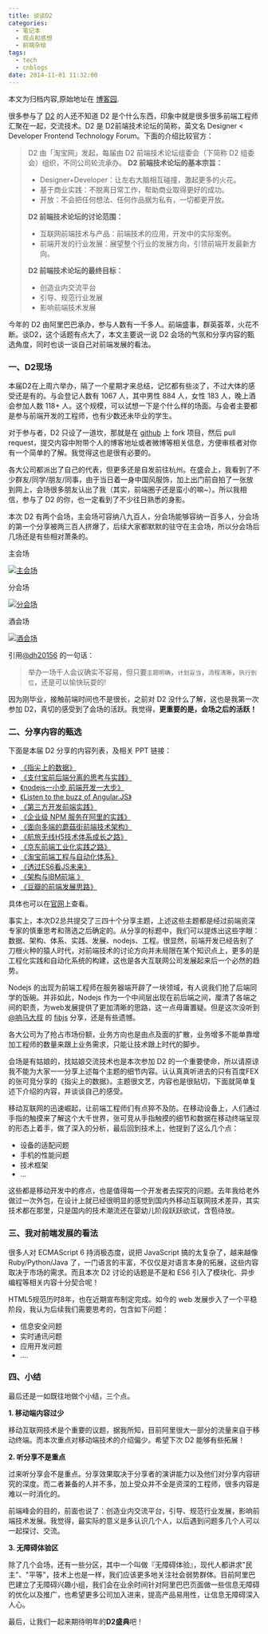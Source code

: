 ```yaml
---
title: 谈谈D2
categories:
  - 笔记本
  - 观点和感想
  - 前端杂烩
tags:
  - tech
  - cnblogs
date: 2014-11-01 11:32:00
---
```


<div class="history-article">本文为归档内容,原始地址在 <a href="http://www.cnblogs.com/hustskyking/archive/2014/11/01/communication-in-d2.html" target="_blank">博客园</a>.</div>

<p>很多参与了 <a href="http://d2forum.alibaba-inc.com/">D2</a> 的人还不知道 D2 是个什么东西，印象中就是很多很多前端工程师汇聚在一起，交流技术。D2 是 D2前端技术论坛的简称，英文名 Designer < Developer Frontend Technology Forum。下面的介绍比较官方：</p>
<blockquote>
<p>D2 由「淘宝网」发起，每届由 D2 前端技术论坛组委会（下简称 D2 组委会）组织，不同公司轮流承办。
<strong>D2 前端技术论坛的基本宗旨：</strong></p>
<ul>
<li>Designer+Developer：让左右大脑相互碰撞，激起更多的火花。</li>
<li>基于商业实践：不脱离日常工作，帮助商业取得更好的成功。</li>
<li>开放：不会把任何想法、任何作品据为私有，一切都更开放。</li>

</ul>
<p><strong>D2 前端技术论坛的讨论范围：</strong></p>
<ul>
<li>互联网前端技术与产品：前端技术的应用，开发中的实际案例。</li>
<li>前端开发的行业发展：展望整个行业的发展方向，引领前端开发最新方向。</li>

</ul>
<p><strong>D2 前端技术论坛的最终目标：</strong></p>
<ul>
<li>创造业内交流平台</li>
<li>引导、规范行业发展</li>
<li>影响前端技术发展</li>

</ul>

</blockquote>
<p>今年的 D2 由阿里巴巴承办，参与人数有一千多人。前端盛事，群英荟萃，火花不断。谈D2，这个话题有点大了，本文主要说一说 D2 会场的气氛和分享内容的甄选角度，同时也谈一谈自己对前端发展的看法。</p>
<h3 id="d2_1"><a class="headeranchor-link" name="user-content-d2_1" href="#d2_1"></a>一、D2现场</h3>
<p>本届D2在上周六举办，隔了一个星期才来总结，记忆都有些淡了，不过大体的感受还是有的。与会登记人数有 1067 人，其中男性 884 人，女性 183 人，晚上酒会参加人数 118+ 人。这个规模，可以试想一下是个什么样的场面。与会者主要都是参与前端开发的工程师，也有少数还未毕业的学生。</p>
<p>对于参与者，D2 只设了一道坎，那就是在 <a href="//github.com/soulteary/Get-D2-2014-Ticket">github</a> 上 fork 项目，然后 pull request，提交内容中附带个人的博客地址或者微博等相关信息，方便审核者对你有一个简单的了解。我觉得这也是很有必要的。</p>
<p>各大公司都派出了自己的代表，但更多还是自发前往杭州。在盛会上，我看到了不少群友/同学/朋友/同事，由于当日着一身中国风服饰，加上出门前自拍了一张放到网上，会场很多朋友认出了我（其实，前端圈子还是蛮小的嘛~）。所以我相信，参与了 D2 的你，也一定看到了不少往日熟悉的身影。</p>
<p>本次 D2 有两个会场，主会场可容纳八九百人，分会场能够容纳一百多人，分会场的第一个分享被两三百人挤爆了，后续大家都默默的驻守在主会场，所以分会场后几场还是有些相对萧条的。</p>
<p>主会场</p>
<p><a href="//img.alicdn.com/tfs/TB1oyqGa_tYBeNjy1XdXXXXyVXa-300-300.png" data-original="/blogimgs/2014/11/01/011126593624339.jpg" data-source="http://images.cnitblog.com/blog/387325/201411/011126593624339.jpg"><img src="//img.alicdn.com/tfs/TB1oyqGa_tYBeNjy1XdXXXXyVXa-300-300.png" data-original="/blogimgs/2014/11/01/011126593624339.jpg" data-source="http://images.cnitblog.com/blog/387325/201411/011126593624339.jpg" alt="主会场"></a></p>
<p>分会场</p>
<p><a href="//img.alicdn.com/tfs/TB1oyqGa_tYBeNjy1XdXXXXyVXa-300-300.png" data-original="/blogimgs/2014/11/01/011126361907584.jpg" data-source="http://images.cnitblog.com/blog/387325/201411/011126361907584.jpg"><img src="//img.alicdn.com/tfs/TB1oyqGa_tYBeNjy1XdXXXXyVXa-300-300.png" data-original="/blogimgs/2014/11/01/011126361907584.jpg" data-source="http://images.cnitblog.com/blog/387325/201411/011126361907584.jpg" alt="分会场"></a></p>
<p>酒会场</p>
<p><a href="//img.alicdn.com/tfs/TB1oyqGa_tYBeNjy1XdXXXXyVXa-300-300.png" data-original="/blogimgs/2014/11/01/011128021596319.jpg" data-source="http://images.cnitblog.com/blog/387325/201411/011128021596319.jpg"><img src="//img.alicdn.com/tfs/TB1oyqGa_tYBeNjy1XdXXXXyVXa-300-300.png" data-original="/blogimgs/2014/11/01/011128021596319.jpg" data-source="http://images.cnitblog.com/blog/387325/201411/011128021596319.jpg" alt="酒会场"></a></p>
<p>引用<a href="http://weibo.com/dh20156">@dh20156</a> 的一句话：</p>
<blockquote>
<p>举办一场千人会议确实不容易，但只要<code>主题明确</code>，<code>计划妥当</code>，<code>流程清晰</code>，<code>执行到位</code>，还是可以愉快玩耍的!</p>

</blockquote>
<p>因为刚毕业，接触前端时间也不是很长，之前对 D2 没什么了解，这也是我第一次参加 D2，真切的感受到了会场的活跃。我觉得，<strong>更重要的是，会场之后的活跃！</strong></p>
<h3 id="_1"><a class="headeranchor-link" name="user-content-_1" href="#_1"></a>二、分享内容的甄选</h3>
<p>下面是本届 D2 分享的内容列表，及相关 PPT 链接：</p>
<ul>
<li><a href="http://vdisk.weibo.com/s/C30SUspJtfdET">《指尖上的数据》</a></li>
<li><a href="http://vdisk.weibo.com/s/C30SUspJtfe1v">《支付宝前后端分离的思考与实践》</a></li>
<li><a href="http://vdisk.weibo.com/s/C30SUspJtfe4O">《nodejs一小步 前端开发一大步》</a></li>
<li><a href="http://vdisk.weibo.com/s/C30SUspJtfe1b">《Listen to the buzz of Angular.JS》</a></li>
<li><a href="http://vdisk.weibo.com/s/C30SUspJtfdhI">《第三方开发前端实践》</a></li>
<li><a href="http://vdisk.weibo.com/s/C30SUspJtfe20">《企业级 NPM 服务在阿里的实践》</a></li>
<li><a href="http://vdisk.weibo.com/s/C30SUspJtfdi5">《面向多端的蘑菇街前端技术架构》</a></li>
<li><a href="http://vdisk.weibo.com/s/C30SUspJtex-X">《航旅无线H5技术体系成长之路》</a></li>
<li><a href="http://vdisk.weibo.com/s/C30SUspJtf4sv">《京东前端工业化实践之路》</a></li>
<li><a href="http://vdisk.weibo.com/s/C30SUspJtfe1a">《淘宝前端工程与自动化体系》</a></li>
<li><a href="http://johnhax.net/2014/es6-js-future/">《透过ES6看JS未来》</a></li>
<li><a href="http://vdisk.weibo.com/s/C30SUspJtesC9">《架构与IBM前端 》</a></li>
<li><a href="http://vdisk.weibo.com/s/C30SUspJtf7lO">《豆瓣的前端发展思路》</a></li>

</ul>
<p>具体也可以在<a href="http://d2forum.alibaba-inc.com/">官网</a>上查看。</p>
<p>事实上，本次D2总共提交了三四十个分享主题，上述这些主题都是经过前端资深专家的慎重思考和筛选之后确定的。从分享的标题中，我们可以提炼出这些字眼：数据、架构、体系、实践、发展、nodejs、工程。很显然，前端开发已经告别了刀根火种的猿人时代，对前端技术的讨论方向并未局限在某个知识点上，更多的是工程化实践和自动化系统的构建，这也是各大互联网公司发展起来后一个必然的趋势。</p>
<p>Nodejs 的出现为前端工程师在服务器端开辟了一块领域，有人说我们抢了后端同学的饭碗。并非如此，Nodejs 作为一个中间层出现在前后端之间，厘清了各端之间的职责，为web发展提供了更加清晰的思路，这一点毋庸置疑。但是这次没听到<a href="http://weibo.com/xicilion">@响马大叔</a> 的 <a href="//github.com/xicilion/fibjs">fibjs</a> 分享，还是有些遗憾。</p>
<p>各大公司为了抢占市场份额，业务方向也是由点及面的扩散，业务增多不能单靠增加工程师的数量来跟上业务需求，只能让技术跟上时代的脚步。</p>
<p>会场是有姑娘的，找姑娘交流技术也是本次参加 D2 的一个重要使命，所以请原谅我不能为大家一一分享上述每个主题的细节内容。认认真真听进去的只有百度FEX的张可竞分享的《指尖上的数据》。主题很文艺，内容也是很贴切，下面就简单复述下介绍的内容，并谈谈自己的感受。</p>
<p>移动互联网的迅速崛起，让前端工程师们有点猝不及防。在移动设备上，人们通过手指的触摸来了解这个大千世界，张可竞从手指触摸的细节和数据在移动终端呈现的形态上着手，做了深入的分析，最后回到技术上，他提到了这么几个点：</p>
<ul>
<li>设备的适配问题</li>
<li>手机的性能问题</li>
<li>技术框架</li>
<li>...</li>

</ul>
<p>这些都是移动开发中的疼点，也是值得每一个开发者去探究的问题。去年我给老外做过一次外包，在设计上就已经很明显的感觉到国内外移动互联网技术差异，其实技术都在那里，只是国内的技术潮流还在婴幼儿阶段跃跃欲试，含苞待放。</p>
<h3 id="_2"><a class="headeranchor-link" name="user-content-_2" href="#_2"></a>三、我对前端发展的看法</h3>
<p>很多人对 ECMAScript 6 持消极态度，说把 JavaScript 搞的太复杂了，越来越像 Ruby/Python/Java 了，一门语言的丰富，不仅仅是对语言本身的拓展，这些内容取决于市场的需求。而且本次 D2 讨论的话题是不是和 ES6 引入了模块化、异步编程等相关内容十分契合呢！</p>
<p>HTML5规范历时8年，也在近期宣布制定完成。如今的 web 发展步入了一个平稳阶段，我认为后续我们需要思考的，包含如下问题：</p>
<ul>
<li>信息安全问题</li>
<li>实时通讯问题</li>
<li>应用开发问题</li>
<li>....</li>

</ul>
<h3 id="_3"><a class="headeranchor-link" name="user-content-_3" href="#_3"></a>四、小结</h3>
<p>最后还是一如既往地做个小结，三个点。</p>
<p><strong>1. 移动端内容过少</strong></p>
<p>移动互联网技术是个重要的议题，据我所知，目前阿里很大一部分的流量来自于移动终端。而本次重点对移动端技术的介绍偏少。希望下次 D2 能够有些拓展！</p>
<p><strong>2. 听分享不是重点</strong></p>
<p>过来听分享会不是重点。分享效果取决于分享者的演讲能力以及他们对分享内容研究的深度。而二者兼备的人并不多，加上受众并不全是资深的工程师，很多内容是难以一时消化的。</p>
<p>前端峰会的目的，前面也说了：创造业内交流平台，引导、规范行业发展，影响前端技术发展。我觉得，最实际的意义是多认识几个人，以后遇到问题多几个人可以一起探讨、交流。</p>
<p><strong>3. 无障碍体验区</strong></p>
<p>除了几个会场，还有一些分区，其中一个叫做『无障碍体验』，现代人都讲求"民主"、"平等"，技术上也是一样，我们应该更多地关注社会弱势群体。目前阿里巴巴建立了无障碍兴趣小组，我们会在业余时间针对阿里巴巴页面做一些信息无障碍的优化以及推广，也希望更多公司加入进来，提高产品易用性，让信息无障碍深入人心。</p>
<p>最后，让我们一起来期待明年的<strong>D2盛典</strong>吧！</p>